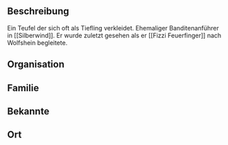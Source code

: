 ## Beschreibung
Ein Teufel der sich oft als Tiefling verkleidet. Ehemaliger Banditenanführer in [[Silberwind]]. Er wurde zuletzt gesehen als er [[Fizzi Feuerfinger]] nach Wolfshein begleitete.

## Organisation


## Familie


## Bekannte


## Ort
